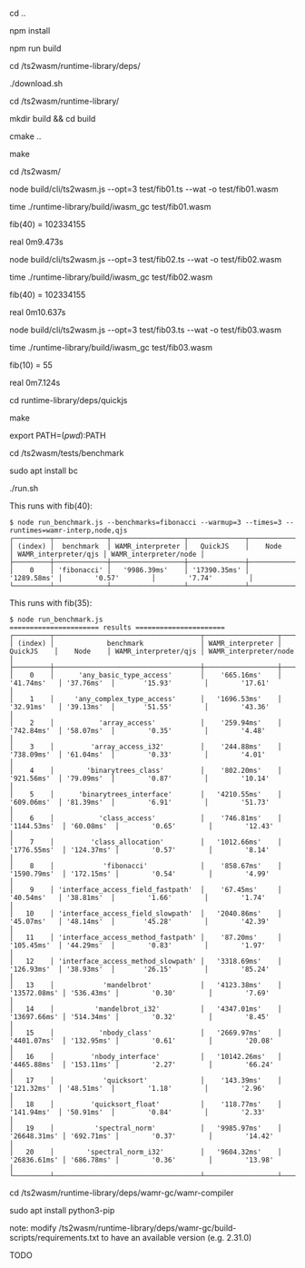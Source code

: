 cd ..

npm install

npm run build

cd /ts2wasm/runtime-library/deps/

./download.sh

cd /ts2wasm/runtime-library/

mkdir build && cd build

cmake ..

make

cd /ts2wasm/

node build/cli/ts2wasm.js --opt=3 test/fib01.ts --wat -o test/fib01.wasm

time ./runtime-library/build/iwasm_gc test/fib01.wasm

fib(40)  = 102334155

real    0m9.473s

node build/cli/ts2wasm.js --opt=3 test/fib02.ts --wat -o test/fib02.wasm

time ./runtime-library/build/iwasm_gc test/fib02.wasm

fib(40)  = 102334155

real    0m10.637s

node build/cli/ts2wasm.js --opt=3 test/fib03.ts --wat -o test/fib03.wasm

time ./runtime-library/build/iwasm_gc test/fib03.wasm

fib(10)  = 55

real    0m7.124s

cd runtime-library/deps/quickjs

make

export PATH=$(pwd):$PATH

cd /ts2wasm/tests/benchmark

sudo apt install bc

./run.sh

This runs with fib(40):
```
$ node run_benchmark.js --benchmarks=fibonacci --warmup=3 --times=3 --runtimes=wamr-interp,node,qjs
┌─────────┬─────────────┬──────────────────┬──────────────┬─────────────┬──────────────────────┬───────────────────────┐
│ (index) │  benchmark  │ WAMR_interpreter │   QuickJS    │    Node     │ WAMR_interpreter/qjs │ WAMR_interpreter/node │
├─────────┼─────────────┼──────────────────┼──────────────┼─────────────┼──────────────────────┼───────────────────────┤
│    0    │ 'fibonacci' │   '9986.39ms'    │ '17390.35ms' │ '1289.58ms' │        '0.57'        │        '7.74'         │
└─────────┴─────────────┴──────────────────┴──────────────┴─────────────┴──────────────────────┴───────────────────────┘
```

This runs with fib(35):

```
$ node run_benchmark.js
====================== results ======================
┌─────────┬────────────────────────────────────┬──────────────────┬──────────────┬────────────┬──────────────────────┬───────────────────────┐
│ (index) │             benchmark              │ WAMR_interpreter │   QuickJS    │    Node    │ WAMR_interpreter/qjs │ WAMR_interpreter/node │
├─────────┼────────────────────────────────────┼──────────────────┼──────────────┼────────────┼──────────────────────┼───────────────────────┤
│    0    │      'any_basic_type_access'       │    '665.16ms'    │  '41.74ms'   │ '37.76ms'  │       '15.93'        │        '17.61'        │
│    1    │     'any_complex_type_access'      │   '1696.53ms'    │  '32.91ms'   │ '39.13ms'  │       '51.55'        │        '43.36'        │
│    2    │           'array_access'           │    '259.94ms'    │  '742.84ms'  │ '58.07ms'  │        '0.35'        │        '4.48'         │
│    3    │         'array_access_i32'         │    '244.88ms'    │  '738.09ms'  │ '61.04ms'  │        '0.33'        │        '4.01'         │
│    4    │        'binarytrees_class'         │    '802.20ms'    │  '921.56ms'  │ '79.09ms'  │        '0.87'        │        '10.14'        │
│    5    │      'binarytrees_interface'       │   '4210.55ms'    │  '609.06ms'  │ '81.39ms'  │        '6.91'        │        '51.73'        │
│    6    │           'class_access'           │    '746.81ms'    │ '1144.53ms'  │ '60.08ms'  │        '0.65'        │        '12.43'        │
│    7    │         'class_allocation'         │   '1012.66ms'    │ '1776.55ms'  │ '124.37ms' │        '0.57'        │        '8.14'         │
│    8    │            'fibonacci'             │    '858.67ms'    │ '1590.79ms'  │ '172.15ms' │        '0.54'        │        '4.99'         │
│    9    │ 'interface_access_field_fastpath'  │    '67.45ms'     │  '40.54ms'   │ '38.81ms'  │        '1.66'        │        '1.74'         │
│   10    │ 'interface_access_field_slowpath'  │   '2040.86ms'    │  '45.07ms'   │ '48.14ms'  │       '45.28'        │        '42.39'        │
│   11    │ 'interface_access_method_fastpath' │    '87.20ms'     │  '105.45ms'  │ '44.29ms'  │        '0.83'        │        '1.97'         │
│   12    │ 'interface_access_method_slowpath' │   '3318.69ms'    │  '126.93ms'  │ '38.93ms'  │       '26.15'        │        '85.24'        │
│   13    │            'mandelbrot'            │   '4123.38ms'    │ '13572.08ms' │ '536.43ms' │        '0.30'        │        '7.69'         │
│   14    │          'mandelbrot_i32'          │   '4347.01ms'    │ '13697.66ms' │ '514.34ms' │        '0.32'        │        '8.45'         │
│   15    │           'nbody_class'            │   '2669.97ms'    │ '4401.07ms'  │ '132.95ms' │        '0.61'        │        '20.08'        │
│   16    │         'nbody_interface'          │   '10142.26ms'   │ '4465.88ms'  │ '153.11ms' │        '2.27'        │        '66.24'        │
│   17    │            'quicksort'             │    '143.39ms'    │  '121.32ms'  │ '48.51ms'  │        '1.18'        │        '2.96'         │
│   18    │         'quicksort_float'          │    '118.77ms'    │  '141.94ms'  │ '50.91ms'  │        '0.84'        │        '2.33'         │
│   19    │          'spectral_norm'           │   '9985.97ms'    │ '26648.31ms' │ '692.71ms' │        '0.37'        │        '14.42'        │
│   20    │        'spectral_norm_i32'         │   '9604.32ms'    │ '26836.61ms' │ '686.78ms' │        '0.36'        │        '13.98'        │
└─────────┴────────────────────────────────────┴──────────────────┴──────────────┴────────────┴──────────────────────┴───────────────────────┘
```

cd /ts2wasm/runtime-library/deps/wamr-gc/wamr-compiler

sudo apt install python3-pip

note: modify /ts2wasm/runtime-library/deps/wamr-gc/build-scripts/requirements.txt to have an available version (e.g. 2.31.0)

TODO